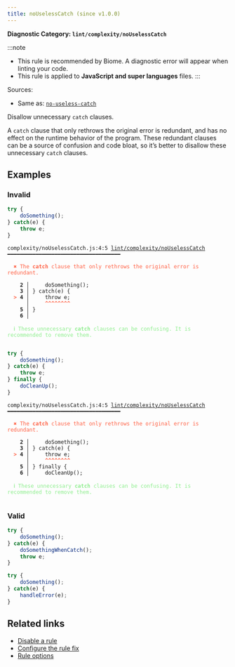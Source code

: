 ```yaml
---
title: noUselessCatch (since v1.0.0)
---
```


**Diagnostic Category: `lint/complexity/noUselessCatch`**

:::note
- This rule is recommended by Biome. A diagnostic error will appear when linting your code.
- This rule is applied to **JavaScript and super languages** files.
:::

Sources: 
- Same as: <a href="https://eslint.org/docs/latest/rules/no-useless-catch" target="_blank"><code>no-useless-catch</code></a>

Disallow unnecessary `catch` clauses.

A `catch` clause that only rethrows the original error is redundant,
and has no effect on the runtime behavior of the program.
These redundant clauses can be a source of confusion and code bloat,
so it’s better to disallow these unnecessary `catch` clauses.

## Examples

### Invalid

```jsx
try {
    doSomething();
} catch(e) {
    throw e;
}
```

<pre class="language-text"><code class="language-text">complexity/noUselessCatch.js:4:5 <a href="https://biomejs.dev/linter/rules/no-useless-catch">lint/complexity/noUselessCatch</a> ━━━━━━━━━━━━━━━━━━━━━━━━━━━━━━━━━━━━

<strong><span style="color: Tomato;">  </span></strong><strong><span style="color: Tomato;">✖</span></strong> <span style="color: Tomato;">The </span><span style="color: Tomato;"><strong>catch</strong></span><span style="color: Tomato;"> clause that only rethrows the original error is redundant.</span>
  
    <strong>2 │ </strong>    doSomething();
    <strong>3 │ </strong>} catch(e) {
<strong><span style="color: Tomato;">  </span></strong><strong><span style="color: Tomato;">&gt;</span></strong> <strong>4 │ </strong>    throw e;
   <strong>   │ </strong>    <strong><span style="color: Tomato;">^</span></strong><strong><span style="color: Tomato;">^</span></strong><strong><span style="color: Tomato;">^</span></strong><strong><span style="color: Tomato;">^</span></strong><strong><span style="color: Tomato;">^</span></strong><strong><span style="color: Tomato;">^</span></strong><strong><span style="color: Tomato;">^</span></strong><strong><span style="color: Tomato;">^</span></strong>
    <strong>5 │ </strong>}
    <strong>6 │ </strong>
  
<strong><span style="color: lightgreen;">  </span></strong><strong><span style="color: lightgreen;">ℹ</span></strong> <span style="color: lightgreen;">These unnecessary </span><span style="color: lightgreen;"><strong>catch</strong></span><span style="color: lightgreen;"> clauses can be confusing. It is recommended to remove them.</span>
  
</code></pre>

```jsx
try {
    doSomething();
} catch(e) {
    throw e;
} finally {
    doCleanUp();
}
```

<pre class="language-text"><code class="language-text">complexity/noUselessCatch.js:4:5 <a href="https://biomejs.dev/linter/rules/no-useless-catch">lint/complexity/noUselessCatch</a> ━━━━━━━━━━━━━━━━━━━━━━━━━━━━━━━━━━━━

<strong><span style="color: Tomato;">  </span></strong><strong><span style="color: Tomato;">✖</span></strong> <span style="color: Tomato;">The </span><span style="color: Tomato;"><strong>catch</strong></span><span style="color: Tomato;"> clause that only rethrows the original error is redundant.</span>
  
    <strong>2 │ </strong>    doSomething();
    <strong>3 │ </strong>} catch(e) {
<strong><span style="color: Tomato;">  </span></strong><strong><span style="color: Tomato;">&gt;</span></strong> <strong>4 │ </strong>    throw e;
   <strong>   │ </strong>    <strong><span style="color: Tomato;">^</span></strong><strong><span style="color: Tomato;">^</span></strong><strong><span style="color: Tomato;">^</span></strong><strong><span style="color: Tomato;">^</span></strong><strong><span style="color: Tomato;">^</span></strong><strong><span style="color: Tomato;">^</span></strong><strong><span style="color: Tomato;">^</span></strong><strong><span style="color: Tomato;">^</span></strong>
    <strong>5 │ </strong>} finally {
    <strong>6 │ </strong>    doCleanUp();
  
<strong><span style="color: lightgreen;">  </span></strong><strong><span style="color: lightgreen;">ℹ</span></strong> <span style="color: lightgreen;">These unnecessary </span><span style="color: lightgreen;"><strong>catch</strong></span><span style="color: lightgreen;"> clauses can be confusing. It is recommended to remove them.</span>
  
</code></pre>

### Valid

```jsx
try {
    doSomething();
} catch(e) {
    doSomethingWhenCatch();
    throw e;
}
```

```jsx
try {
    doSomething();
} catch(e) {
    handleError(e);
}
```

## Related links

- [Disable a rule](/linter/#disable-a-lint-rule)
- [Configure the rule fix](/linter#configure-the-rule-fix)
- [Rule options](/linter/#rule-options)
